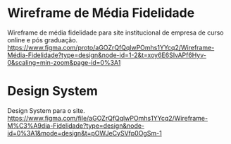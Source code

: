 # Wireframe de Média Fidelidade
Wireframe de média fidelidade para site institucional de empresa de curso online e pós graduação.
https://www.figma.com/proto/aGOZrQfQqlwPOmhs1YYcq2/Wireframe-Média-Fidelidade?type=design&node-id=1-2&t=xoy6E6SIvAPf6Hyv-0&scaling=min-zoom&page-id=0%3A1

# Design System
Design System para o site.
https://www.figma.com/file/aGOZrQfQqlwPOmhs1YYcq2/Wireframe-M%C3%A9dia-Fidelidade?type=design&node-id=0%3A1&mode=design&t=pOWJeCySVfp0OgSm-1
